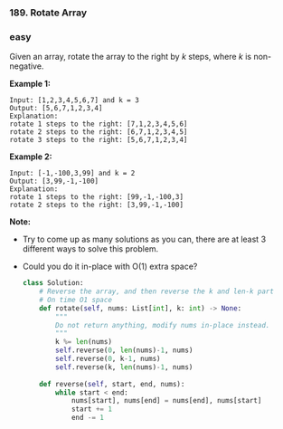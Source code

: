 ### 189. Rotate Array

### easy

Given an array, rotate the array to the right by *k* steps, where *k* is non-negative.

**Example 1:**

```
Input: [1,2,3,4,5,6,7] and k = 3
Output: [5,6,7,1,2,3,4]
Explanation:
rotate 1 steps to the right: [7,1,2,3,4,5,6]
rotate 2 steps to the right: [6,7,1,2,3,4,5]
rotate 3 steps to the right: [5,6,7,1,2,3,4]
```

**Example 2:**

```
Input: [-1,-100,3,99] and k = 2
Output: [3,99,-1,-100]
Explanation: 
rotate 1 steps to the right: [99,-1,-100,3]
rotate 2 steps to the right: [3,99,-1,-100]
```

**Note:**

- Try to come up as many solutions as you can, there are at least 3 different ways to solve this problem.

- Could you do it in-place with O(1) extra space?

  ```python
  class Solution:
      # Reverse the array, and then reverse the k and len-k part
      # On time O1 space
      def rotate(self, nums: List[int], k: int) -> None:
          """
          Do not return anything, modify nums in-place instead.
          """
          k %= len(nums)
          self.reverse(0, len(nums)-1, nums)
          self.reverse(0, k-1, nums)
          self.reverse(k, len(nums)-1, nums)
      
      def reverse(self, start, end, nums):
          while start < end:
              nums[start], nums[end] = nums[end], nums[start]
              start += 1
              end -= 1
  ```

  